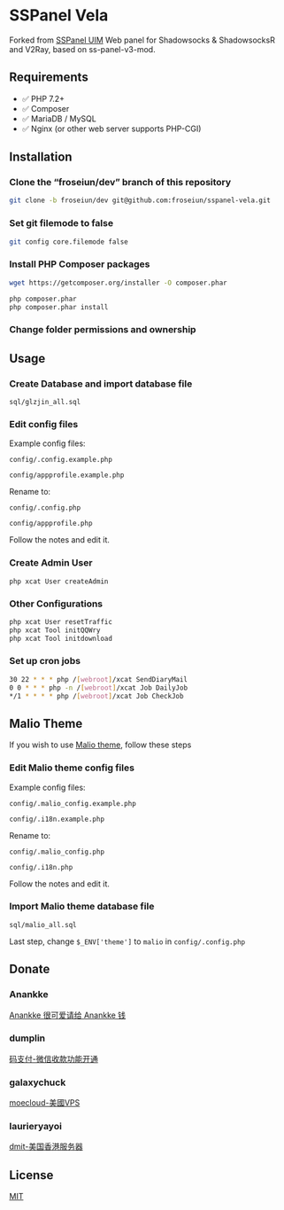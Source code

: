 # SSPanel Vela
Forked from [SSPanel UIM](https://github.com/Anankke/SSPanel-Uim)
Web panel for Shadowsocks & ShadowsocksR and V2Ray, based on ss-panel-v3-mod.

## Requirements
- ✅ PHP 7.2+
- ✅ Composer
- ✅ MariaDB / MySQL
- ✅ Nginx (or other web server supports PHP-CGI)

## Installation

### Clone the “froseiun/dev” branch of this repository
```bash
git clone -b froseiun/dev git@github.com:froseiun/sspanel-vela.git
```
### Set git filemode to false
```bash
git config core.filemode false
```
### Install PHP Composer packages
```bash
wget https://getcomposer.org/installer -O composer.phar

php composer.phar
php composer.phar install
```
### Change folder permissions and ownership

## Usage

### Create Database and import database file
`sql/glzjin_all.sql`

### Edit config files

Example config files:

`config/.config.example.php`

`config/appprofile.example.php`

Rename to:

`config/.config.php`

`config/appprofile.php`

Follow the notes and edit it. 

### Create Admin User
`php xcat User createAdmin`

### Other Configurations
```bash
php xcat User resetTraffic
php xcat Tool initQQWry
php xcat Tool initdownload
```

### Set up cron jobs
```bash
30 22 * * * php /[webroot]/xcat SendDiaryMail
0 0 * * * php -n /[webroot]/xcat Job DailyJob
*/1 * * * * php /[webroot]/xcat Job CheckJob
```

## Malio Theme

If you wish to use [Malio theme](https://github.com/Cadwalader307/Malio-Theme-for-SSPANEL), follow these steps

### Edit Malio theme config files

Example config files:

`config/.malio_config.example.php`

`config/.i18n.example.php`

Rename to:

`config/.malio_config.php`

`config/.i18n.php`

Follow the notes and edit it. 

### Import Malio theme database file
`sql/malio_all.sql`

Last step, change `$_ENV['theme']` to `malio` in `config/.config.php`

## Donate

### Anankke

[Anankke 很可爱请给 Anankke 钱](https://t.me/anankke/7)

### dumplin

[码支付-微信收款功能开通](https://codepay.fateqq.com/i/39756)

### galaxychuck

[moecloud-美國VPS](https://lite.moe/aff.php?aff=56)

### laurieryayoi

[dmit-美国香港服务器](https://www.dmit.io/aff.php?aff=912)


## License
[MIT](https://raw.githubusercontent.com/froseiun/sspanel-vela/froseiun/dev/LICENSE)

